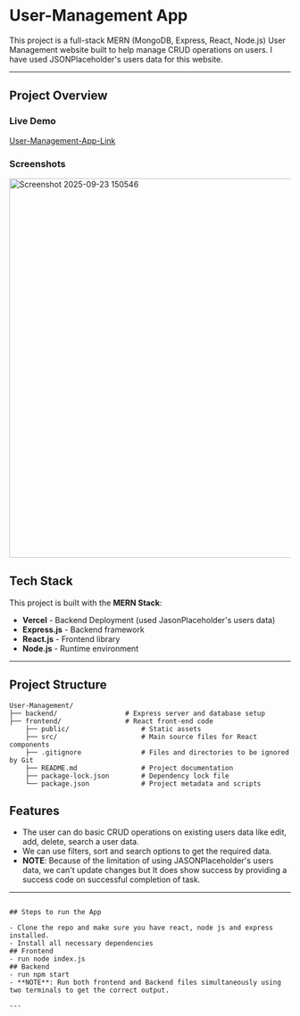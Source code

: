 # User-Management App

 This project is a full-stack MERN (MongoDB, Express, React, Node.js) User Management website built to help manage CRUD operations on users. I have used JSONPlaceholder's users data for this website.

---

## Project Overview

### Live Demo
[User-Management-App-Link](https://nimomach.github.io/User-Management-App/)

### Screenshots
<img width="680" height="680" alt="Screenshot 2025-09-23 150546" src="https://github.com/user-attachments/assets/d0d4215b-da62-4854-9f46-85eea24429ad" />



## Tech Stack

This project is built with the **MERN Stack**:

- **Vercel** - Backend Deployment (used JasonPlaceholder's users data)
- **Express.js** - Backend framework
- **React.js** - Frontend library
- **Node.js** - Runtime environment

---

## Project Structure

```
User-Management/
├── backend/                 # Express server and database setup
├── frontend/                # React front-end code
    ├── public/                  # Static assets
    ├── src/                     # Main source files for React components
    ├── .gitignore               # Files and directories to be ignored by Git
    ├── README.md                # Project documentation
    ├── package-lock.json        # Dependency lock file
    └── package.json             # Project metadata and scripts
```

## Features

- The user can do basic CRUD operations on existing users data like edit, add, delete, search a user data.
- We can use filters, sort and search options to get the required data.
- **NOTE**: Because of the limitation of using JASONPlaceholder's users data, we can't update changes but It does show success by providing a success code on successful completion of task.

---
```

## Steps to run the App

- Clone the repo and make sure you have react, node js and express installed.
- Install all necessary dependencies
## Frontend
- run node index.js
## Backend
- run npm start
- **NOTE**: Run both frontend and Backend files simultaneously using two terminals to get the correct output.

---



